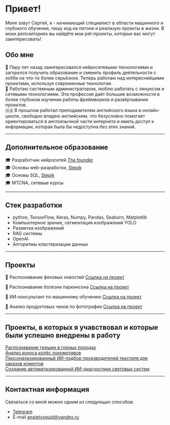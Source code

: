 # Привет!
Меня зовут Сергей, я - начинающий специалист в области машинного и глубокого обучения, пишу код на питоне и реализую проекты в жизни.
В моих репозиториях вы найдёте мои pet-проекты, которые вас могут заинтересовать!

## Обо мне

🧠 Пару лет назад заинтересовался нейросетевыми технологиями и загорелся получить образование и сменить профиль деятельности с хобби на что-то более серьёзное. Теперь работаю над интереснейшими проектами, используя современные технологии.  
🐧 Работаю системным администратором, люблю работать с линуксом и сетевыми технологиями. Эта профессия даёт большие возможности в более глубоком изучении работы фреймворков и развёртывании проектов.  
🇬🇧 В прошлом работал преподавателем английского языка в онлайн-школе, свободно владею английским, что безусловно помогает ориентироваться в англоязычной части интернета и иметь доступ к информации, которая была бы недоступна без этих знаний.

---

## Дополнительное образование
🎓 Разработчик нейросетей [The founder](https://academy.the-founder.ru)  
🎓 Основы web-разработки, [Stepik](https://stepik.org/)  
🎓 Основы SQL, [Stepik](https://stepik.org/)  
🎓 MTCNA, сетевые курсы

---

## Стек разработки
- python, TensorFlow, Keras, Numpy, Pandas, Seaborn, Matplotlib
- Компьютерное зрение, сегментация изображений YOLO
- Разметка изображений
- RAG системы
- OpenAI
- Алгоритмы кластеризации данных


---
## Проекты

🚀 Распознавание фековых новостей
[Ссылка на проект](https://github.com/AnxietySquid/fake_news_detection)

🚀 Распознавание болезни паркинсона
[Ссылка на проект](https://github.com/AnxietySquid/parkinsons_detection)

🚀 ИИ-консультант по машинному обучению
[Ссылка на проект](https://github.com/AnxietySquid/neuro_cons)

🚀  Анализ продуктовых чеков по фотографии
[Ссылка на проект](https://github.com/AnxietySquid/receipt_recognition)

---
## Проекты, в которых я учавствовал и которые были успешно  внедрены в работу

[Распознавание трещин в  горных породах](https://ai-hunter.ru/endoscope)  
[Анализ износа колёс локомотивов](https://ai-hunter.ru/iznoskoles)  
[Персонализированный ИИ-подбор производителей текстиля для заказов клиентов](https://ai-hunter.ru/niitst)  
[Создание автоматизированной ИИ-диагностики световых систем](https://ai-hunter.ru/unilait)

---

## Контактная информация
Связаться со мной можно одним из следующих способов:  
- [Telegram](https://t.me/anxiety_squid)  
- E-mail anxietysquid@yandex.ru
